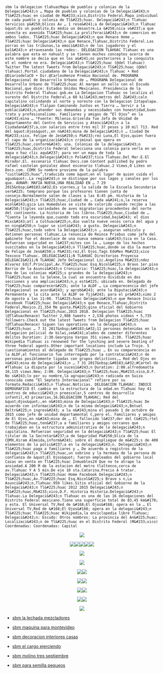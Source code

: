
```
sbm la delegacion tlahuacMapa de pueblos y colonias de la Delegaci&#243;n … Mapa de pueblos y colonias de la Delegaci&#243;n Tl&#225;huac en ciudad de M&#233;xico,Distrito Federal.Mapa individual de cada pueblo y colonia de Tl&#225;huac. Delegaci&#243;n Tlahuac Servicios p&#250;blicos Av … 1 rese&#241;a de Delegaci&#243;n Tlahuac &quot;Es un pueblito.Es medio un desastre.La &#250;nica v&#237;a que conecta es avenida Tl&#225;huac.La proliferaci&#243;n de comercios en ambos lados. Tl&#225;huac Delegaci&#243;n que Renace Home … Tl&#225;huac Delegaci&#243;n que Renace,Tlahuac,Distrito Federal.Las porras en las tribunas,la emoci&#243;n de los jugadores y el bal&#243;n atravesando las redes:. DELEGACION TLAHUAC Tlahuac es una palabra que esta en nahualt y se tienen muchos conceptos acerca de este nombre se decia que en los a&#241;os posteriores a la conquista el el nombre no era. Delegaci&#243;n Tl&#225;huac (@del tlahuac) Twitter The latest Tweets from Delegaci&#243;n Tl&#225;huac (@del tlahuac).Portal ciudadano de la Delegaci&#243;n Tlahuac • Red @DiariodelaCD • Dir.@CarlosHenze Premio Nacional de. PROGRAMA Delegacional de Desarrollo Urbano de … PROGRAMA Delegacional de Desarrollo Urbano de Tl&#225;huac Al margen un sello con el Escudo Nacional,que dice: Estados Unidos Mexicanos. Presidencia de la Distrito Federal Tlahuac gob.mx La Delegacion Tlahuac se localiza al sureste del Distrito Federal,a 60 kil&#243;metros del Z&#243;calo capitalino colindando al norte y noreste con la Delegacion Iztapalapa. Delegaci&#243;n Tlalpan Caminando Juntos en Tierra … Servir a la poblaci&#243;n,atender sus demandas y necesidades con honestidad,buen trato y profesionalismo. Familiares y amigos de “El Ojos” en la n&#243;mina … *Fuente: Milenio.Griselda fue Jefa de Unidad de Departamento del Centro de Servicios y Atenci&#243;n a la Ciudadan&#237;a,con salarios entre tres mil 37 pesos y 10 mil 713. Red del &quot;Ojos&quot;,en n&#243;mina de Delegaci&#243;n … Ciudad De M&#233;xico. Felipe de Jes&#250;s P&#233;rez Luna,El Ojos,quien fuera el capo de la organizaci&#243;n criminal que opera en Tl&#225;huac,conform&#243; una. Colonias de la delegaci&#243;n Tl&#225;huac,Distrito Federal Selecciona una colonia para verla en un mapa o haz clic aqu&#237; para ver un mapa de toda la delegaci&#243;n.Delegaci&#243;n Pol&#237;tica Tlahuac.Del Mar.E.El Mirador.El. escenario tlahuac Docs.com Content published by pedro rafael castelan gonzalez about escenario tlahuac.2 Views,0 Likes on Docs.com. CDMX Su nombre proviene de la palabra “cuitl&#225;huac”,traducida como &quot;en el lugar de quien cuida el agua&quot;.La regi&#243;n se distingue por sus lagos y canales por los que. AUNAM: MAFIA NUEVA,UNA REALIDAD EN … 7 29 2015&nbsp;&#0183;&#32;Es viernes,y la salida de la Escuela Secundaria ser&#225; temprano porque los profesores tienen junta de consejo.Normalmente salen de clases a las 8:45 pm. Historia de la Delegaci&#243;n Tl&#225;huac,Ciudad de … Cada a&#241;o,la reserva ecol&#243;gica Los Humedales se viste de colorido cuando recibe a las m&#250;ltiples variedades de aves migratorias procedentes del norte del continente. La historia de los libros.Tl&#225;huac,Ciudad de … “Cuenta la leyenda que,cuando todo era oscuridad,baj&#243; el dios Mixc&#243;atl a Colhuac&#225;n,dio vuelta nueve veces cerca del agua y en ning&#250;n lugar se sinti&#243; a gusto. Delegaci&#243;n Tl&#225;huac,todo sobre la Delegaci&#243;n … aseguran vehiculo y detienen personas tlahuac.La renuncia de Reince Priebus como jefe del gabinete fue el desenlace de una nueva semana ca&#243;tica en la Casa. Refuerzan seguridad en l&#237;mites con la … Luego de los hechos suscitados en la Delegaci&#243;n Tll&#225;huac,donde se dio la muerte de Felipe de Jes&#250;s P&#233;rez,El Ojos.Tags EdoMex M&#233;xico Texcoco Tlahuac. DELEGACI&#211;N TLAHUAC Directorios Proyecsa DELEGACI&#211;N TLAHUAC Jefe Delegacional Lic.Angelina M&#233;ndez Alvarez Edif.Principal,Av.Tl&#225;huac Esq.Nicol&#225;s Bravo 1er.piso Barrio de la Asunci&#243;n Cronicario: Tl&#225;huac,la delegaci&#243;n Una de las colonias m&#225;s grandes de la delegaci&#243;n Tl&#225;huac es la Selene,la cual se encuentra dividida en dos secciones y una ampliaci&#243;n,y est&#225; ubicada en. Delegado de Tl&#225;huac comparecer&#225; ante la ALDF … La comparecencia del jefe delegacional se acord&#243; y aprob&#243; ante la Diputaci&#243;n Permanente y la cita ante la ALDF se fij&#243; para el pr&#243;ximo 2 de agosto a las 11:00. Tl&#225;huac Delegaci&#243;n que Renace Inicio Facebook Tl&#225;huac Delegaci&#243;n que Renace,Tlahuac,Distrito Federal,Mexico.21.354 Me gusta.P&#225;gina oficial del Gobierno Delegacional en Tl&#225;huac,2015 2018. Delegacion Tl&#225;huac (@TlahuacRenace) Twitter 2,988 tweets • 2,538 photos videos • 5,735 followers.Check out the latest Tweets from Delegacion Tl&#225;huac (@TlahuacRenace) Siguen los operativos en la delegaci&#243;n Tl&#225;huac … 7 31 2017&nbsp;&#0183;&#32;11 personas detenidas en la delegacion policial de bilwi,se&#241;alados de cometer diferentes delitos Duration: 2:30.Georgina Vargas 351 views.2:30. Tl&#225;huac Wikipedia Tlahuac is renowned for the lynching and severe beating of three federal agents.Other important locations include La Troje. 5 cuestionamientos al delegado de Tl&#225;huac … En su comparecencia en la ALDF,el funcionario fue interrogado por la contrataci&#243;n de personas posiblemente ligadas con grupos delictivos,… Red del Ojos en n&#243;mina de Delegaci&#243;n … 7 31 2017&nbsp;&#0183;&#32;#Cartel de #Tlahuac La disputa por la sucesi&#243;n Duration: 2:00.alfredomatta 16,115 views.New; 2:00. Delegaci&#243;n Tl&#225;huac,M&#233;xico,D.F. No s&#243;lo por su nombre,la agrupaci&#243;n radicada en Suiza conocida como “El Septeto Internacional” refiere por su formato.Redacci&#243;n Tlahuac.Noticias. DELEGACION TLAHUAC: INDICE DEMOGRAFICO El cambio en la estructura de la edad.en Tlahuac hay 41 centros de educci&#243;n preescolar,5 centros de desarrollo infantil,43 primarias,16.DELEGACION TLAHUAC; Red del &quot;Ojos&quot;,en n&#243;mina de Delegaci&#243;n Tl&#225;huac De acuerdo con informaci&#243;n de la misma delegaci&#243;n,Betuel Beltr&#225;n ingres&#243; a la n&#243;mina el pasado 1 de octubre de 2015 como jefe de unidad departamental C,pero el. Familiares y amigos de El Ojos,en n&#243;mina de … El fallecido l&#237;der del C&#225;rtel de Tl&#225;huac,ten&#237;a a familiares y amigos cercanos que trabajaban en la estructura administrativa de la delegaci&#243;n capitalina. Refuerzan seguridad en la delegaci&#243;n Tl&#225;huac El titular de la Secretar&#237;a de Seguridad P&#250;blica de la CDMX,Hiram Almeida,inform&#243; sobre el despliegue de m&#225;s de 400 elementos de la polic&#237;a en la delegaci&#243;n. Delegaci&#243;n Tl&#225;huac paga a familiares y … De acuerdo a registros de la delegaci&#243;n Tl&#225;huac,un sobrino y la hermana de la persona de confianza de &quot;El Ojos&quot; fueron empleados del gobierno local Casas en venta en Tl&#225;huac Inmuebles24 Que no te atrape la ansiedad.A 200 M de la estacion del metro tlaltenco,cerca de av.Tlahuac Y A 5 min.De eje 10 sta.Catarina.Precio A tratar. Delegaci&#243;n Tl&#225;huac Home Facebook Delegaci&#243;n Tl&#225;huac,Av.Tl&#225;huac Esq.Nicol&#225;s Bravo s n,La Asunci&#243;n,Tlahuac.959 likes.Sitio oficial del Gobierno de la Delegaci&#243;n Tl&#225;huac 2012 2015 Delegaci&#243;n Tl&#225;huac,M&#233;xico,D.F. Historia Historia.Delegaci&#243;n Tlahuac.La Delegaci&#243;n Tlahuac es una de las 16 delegaciones del Distrito Federal mexicano.Tiene una superficie total de 83,45 km&#178; y esta. El Universal TV,Red de &#168;El Ojos&#168; opera en la … El Universal TV,Red de &#168;El Ojos&#168; opera en la delegaci&#243;n Tl&#225;huac Tl&#225;huac Wikipedia,la enciclopedia libre Tlahuac; Delegaci&#243;n: Escudo: Otros nombres: La provincia del An&#225;huac: Localizaci&#243;n de Tl&#225;huac en el Distrito Federal (M&#233;xico) Coordenadas: Coordenadas: Capital 
```

<div align="center">

<a href="https://es-crusher.shibang-china.com/github&k=sbm+la+delegacion+tlahuac"><img src="https://static.shibang-china.com/es/crusher/logo.jpg"></a>

<a href="https://es-crusher.shibang-china.com/github&k=sbm+la+delegacion+tlahuac"><img src="https://static.shibang-china.com/es/crusher/index.jpg"></a><a href="https://es-crusher.shibang-china.com/material.htmlgithub&k=sbm+la+delegacion+tlahuac"><img src="https://static.shibang-china.com/es/crusher/material.jpg"></a><a href="https://es-crusher.shibang-china.com/application.htmlgithub&k=sbm+la+delegacion+tlahuac"><img src="https://static.shibang-china.com/es/crusher/application.jpg"></a><a href="https://es-crusher.shibang-china.com/aboutus.htmlgithub&k=sbm+la+delegacion+tlahuac"><img src="https://static.shibang-china.com/es/crusher/aboutus.jpg"></a><a href="https://es-crusher.shibang-china.com/contact.htmlgithub&k=sbm+la+delegacion+tlahuac"><img src="https://static.shibang-china.com/es/crusher/contact.jpg"></a>

<a href="https://es-crusher.shibang-china.com/github&k=sbm+la+delegacion+tlahuac"><img src="https://static.shibang-china.com/es/crusher/banner.jpg"></a>

<a href="https://swt.shibang-china.com/github&k=sbm+la+delegacion+tlahuac"><img src="https://static.shibang-china.com/es/crusher/text.jpg"></a>

<a href="https://swt.shibang-china.com/github&k=sbm+la+delegacion+tlahuac"><img src="https://static.shibang-china.com/es/crusher/chat.jpg"></a><a href="https://es-crusher.shibang-china.com/contact.htmlgithub&k=sbm+la+delegacion+tlahuac"><img src="https://static.shibang-china.com/es/crusher/message.jpg"></a>

<a href="https://es-crusher.shibang-china.com/products/pe.htmlgithub&k=sbm+la+delegacion+tlahuac"><img src="https://static.shibang-china.com/es/crusher/pe.jpg"></a><a href="https://es-crusher.shibang-china.com/products/pf.htmlgithub&k=sbm+la+delegacion+tlahuac"><img src="https://static.shibang-china.com/es/crusher/pf.jpg"></a>

<a href="https://es-crusher.shibang-china.com/products/hpt.htmlgithub&k=sbm+la+delegacion+tlahuac"><img src="https://static.shibang-china.com/es/crusher/hpt.jpg"></a><a href="https://es-crusher.shibang-china.com/products/vsi.htmlgithub&k=sbm+la+delegacion+tlahuac"><img src="https://static.shibang-china.com/es/crusher/vsi.jpg"></a>

<a href="https://es-crusher.shibang-china.com/products/klv.htmlgithub&k=sbm+la+delegacion+tlahuac"><img src="https://static.shibang-china.com/es/crusher/klv.jpg"></a><a href="https://es-crusher.shibang-china.com/products/portable.htmlgithub&k=sbm+la+delegacion+tlahuac"><img src="https://static.shibang-china.com/es/crusher/portable.jpg"></a>

<a href="https://swt.shibang-china.com/github&k=sbm+la+delegacion+tlahuac"><img src="https://static.shibang-china.com/es/crusher/case.jpg"></a>

</div>


* [sbm la lechada mezcladores](sbm%20la%20lechada%20mezcladores.md)

* [sbm maquina para montevideo](sbm%20maquina%20para%20montevideo.md)

* [sbm decoracion interiores casas](sbm%20decoracion%20interiores%20casas.md)

* [sbm el cargo ejerciendo](sbm%20el%20cargo%20ejerciendo.md)

* [sbm molino tres septiembre](sbm%20molino%20tres%20septiembre.md)

* [sbm para semilla pequeos](sbm%20para%20semilla%20pequeos.md)
